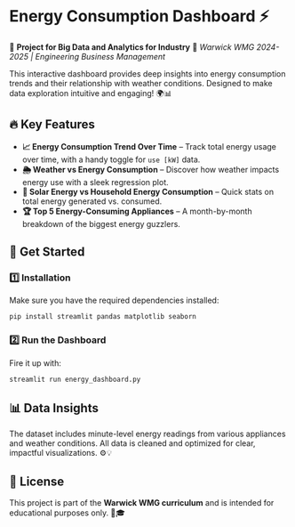 # Energy Consumption Dashboard ⚡

🚀 **Project for Big Data and Analytics for Industry** 📌 *Warwick WMG 2024-2025 | Engineering Business Management*

This interactive dashboard provides deep insights into energy consumption trends and their relationship with weather conditions. Designed to make data exploration intuitive and engaging! 🌍📊

## 🔥 Key Features

- **📈 Energy Consumption Trend Over Time** – Track total energy usage over time, with a handy toggle for `use [kW]` data.
- **🌦️ Weather vs Energy Consumption** – Discover how weather impacts energy use with a sleek regression plot.
- **🔋 Solar Energy vs Household Energy Consumption** – Quick stats on total energy generated vs. consumed.
- **🏆 Top 5 Energy-Consuming Appliances** – A month-by-month breakdown of the biggest energy guzzlers.

## 🚀 Get Started

### 1️⃣ Installation

Make sure you have the required dependencies installed:

```sh
pip install streamlit pandas matplotlib seaborn
```

### 2️⃣ Run the Dashboard

Fire it up with:

```sh
streamlit run energy_dashboard.py
```

## 📊 Data Insights

The dataset includes minute-level energy readings from various appliances and weather conditions. All data is cleaned and optimized for clear, impactful visualizations. ⚙️💡

## 📜 License

This project is part of the **Warwick WMG curriculum** and is intended for educational purposes only. 🏫🎓
